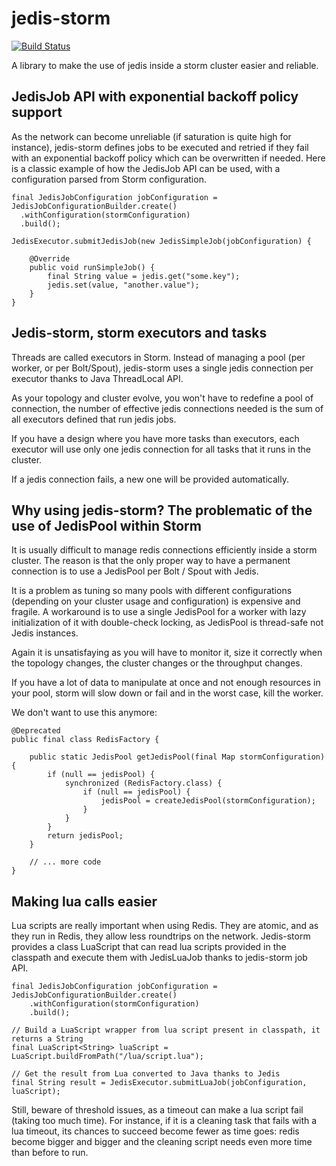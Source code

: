jedis-storm
===========

[![Build Status](https://travis-ci.org/bhoudu/jedis-storm.svg?branch=master)](https://travis-ci.org/bhoudu/jedis-storm)

A library to make the use of jedis inside a storm cluster easier and reliable.

JedisJob API with exponential backoff policy support
----------------------------------------------------

As the network can become unreliable (if saturation is quite high for instance), jedis-storm defines jobs to be executed and retried if they fail with an exponential backoff policy which can be overwritten if needed.
Here is a classic example of how the JedisJob API can be used, with a configuration parsed from Storm configuration.

	final JedisJobConfiguration jobConfiguration = JedisJobConfigurationBuilder.create()
	  .withConfiguration(stormConfiguration)
	  .build();

	JedisExecutor.submitJedisJob(new JedisSimpleJob(jobConfiguration) {

		@Override
		public void runSimpleJob() {
			final String value = jedis.get("some.key");
			jedis.set(value, "another.value");
		}
	}

Jedis-storm, storm executors and tasks
--------------------------------------

Threads are called executors in Storm. Instead of managing a pool (per worker, or per Bolt/Spout), jedis-storm uses a single jedis connection per executor thanks to Java ThreadLocal API.

As your topology and cluster evolve, you won't have to redefine a pool of connection, the number of effective jedis connections needed is the sum of all executors defined that run jedis jobs.

If you have a design where you have more tasks than executors, each executor will use only one jedis connection for all tasks that it runs in the cluster.

If a jedis connection fails, a new one will be provided automatically.

Why using jedis-storm? The problematic of the use of JedisPool within Storm
---------------------------------------------------------------------------

It is usually difficult to manage redis connections efficiently inside a storm cluster. The reason is that the only proper way to have a permanent connection is to use a JedisPool per Bolt / Spout with Jedis.

It is a problem as tuning so many pools with different configurations (depending on your cluster usage and configuration) is expensive and fragile. A workaround is to use a single JedisPool for a worker with lazy initialization of it with double-check locking, as JedisPool is thread-safe not Jedis instances.

Again it is unsatisfaying as you will have to monitor it, size it correctly when the topology changes, the cluster changes or the throughput changes.

If you have a lot of data to manipulate at once and not enough resources in your pool, storm will slow down or fail and in the worst case, kill the worker.

We don't want to use this anymore:

	@Deprecated
	public final class RedisFactory {

		public static JedisPool getJedisPool(final Map stormConfiguration) {
			if (null == jedisPool) {
				synchronized (RedisFactory.class) {
					if (null == jedisPool) {
						jedisPool = createJedisPool(stormConfiguration);
					}
				}
			}
			return jedisPool;
		}

		// ... more code
	}

Making lua calls easier
-----------------------

Lua scripts are really important when using Redis. They are atomic, and as they run in Redis, they allow less roundtrips on the network. Jedis-storm provides a class LuaScript that can read lua scripts provided in the classpath and execute them with JedisLuaJob thanks to jedis-storm job API.

	final JedisJobConfiguration jobConfiguration = JedisJobConfigurationBuilder.create()
	    .withConfiguration(stormConfiguration)
	    .build();

	// Build a LuaScript wrapper from lua script present in classpath, it returns a String
	final LuaScript<String> luaScript = LuaScript.buildFromPath("/lua/script.lua");
	
	// Get the result from Lua converted to Java thanks to Jedis
	final String result = JedisExecutor.submitLuaJob(jobConfiguration, luaScript);

Still, beware of threshold issues, as a timeout can make a lua script fail (taking too much time). For instance, if it is a cleaning task that fails with a lua timeout, its chances to succeed become fewer as time goes: redis become bigger and bigger and the cleaning script needs even more time than before to run.
